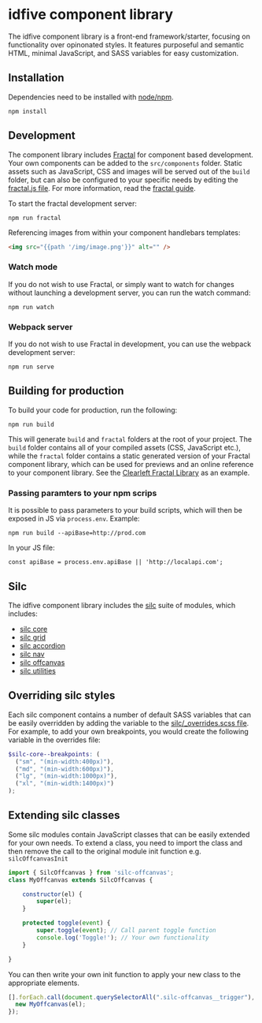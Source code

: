 # idfive component library

The idfive component library is a front-end framework/starter, focusing on functionality over opinonated styles. It features purposeful and semantic HTML, minimal JavaScript, and SASS variables for easy customization.

## Installation

Dependencies need to be installed with [node/npm](https://docs.npmjs.com/getting-started/installing-node).

`npm install`

## Development

The component library includes [Fractal](http://fractal.build) for component based development. Your own components can be added to the `src/components` folder. Static assets such as JavaScript, CSS and images will be served out of the `build` folder, but can also be configured to your specific needs by editing the [fractal.js file](fractal.js). For more information, read the [fractal guide](http://fractal.build/guide).

To start the fractal development server:

`npm run fractal`

Referencing images from within your component handlebars templates:

```html
<img src="{{path '/img/image.png'}}" alt="" />
```

### Watch mode

If you do not wish to use Fractal, or simply want to watch for changes without launching a development server, you can run the watch command:

`npm run watch`

### Webpack server

If you do not wish to use Fractal in development, you can use the webpack development server:

`npm run serve`

## Building for production

To build your code for production, run the following:

`npm run build`

This will generate `build` and `fractal` folders at the root of your project. The `build` folder contains all of your compiled assets (CSS, JavaScript etc.), while the `fractal` folder contains a static generated version of your Fractal component library, which can be used for previews and an online reference to your component library. See the [Clearleft Fractal Library](http://fractal.clearleft.com) as an example.

### Passing paramters to your npm scrips

It is possible to pass parameters to your build scripts, which will then be exposed in JS via `process.env`. Example:

`npm run build --apiBase=http://prod.com`

In your JS file:

`const apiBase = process.env.apiBase || 'http://localapi.com';`

## Silc

The idfive component library includes the [silc](https://silc.io) suite of modules, which includes:

- [silc core](https://github.com/nickrigby/silc-core)
- [silc grid](https://github.com/nickrigby/silc-grid)
- [silc accordion](https://github.com/nickrigby/silc-accordion)
- [silc nav](https://github.com/nickrigby/silc-nav)
- [silc offcanvas](https://github.com/nickrigby/silc-offcanvas)
- [silc utilities](https://github.com/nickrigby/silc-utilities)

## Overriding silc styles

Each silc component contains a number of default SASS variables that can be easily overridden by adding the variable to the [silc/\_overrides.scss file](src/scss/silc/_overrides.scss). For example, to add your own breakpoints, you would create the following variable in the overrides file:

```scss
$silc-core--breakpoints: (
  ("sm", "(min-width:400px)"),
  ("md", "(min-width:600px)"),
  ("lg", "(min-width:1000px)"),
  ("xl", "(min-width:1400px)")
);
```

## Extending silc classes

Some silc modules contain JavaScript classes that can be easily extended for your own needs. To extend a class, you need to import the class and then remove the call to the original module init function e.g. `silcOffcanvasInit`

```javascript
import { SilcOffcanvas } from 'silc-offcanvas';
class MyOffcanvas extends SilcOffcanvas {

    constructor(el) {
        super(el);
    }

    protected toggle(event) {
        super.toggle(event); // Call parent toggle function
        console.log('Toggle!'); // Your own functionality
    }

}
```

You can then write your own init function to apply your new class to the appropriate elements.

```javascript
[].forEach.call(document.querySelectorAll(".silc-offcanvas__trigger"), el => {
  new MyOffcanvas(el);
});
```
